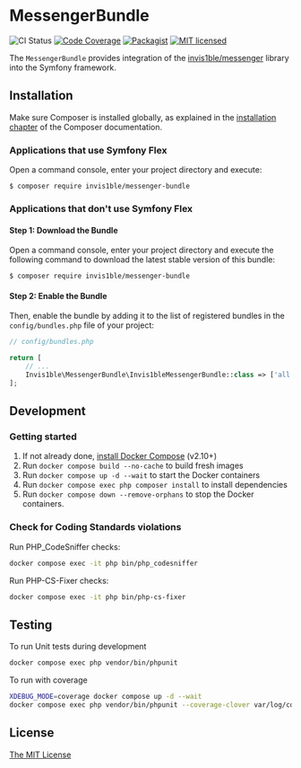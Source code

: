 MessengerBundle
==================

![CI Status](https://github.com/Invis1ble/messenger-bundle/actions/workflows/ci.yml/badge.svg?event=push)
[![Code Coverage](https://codecov.io/gh/Invis1ble/messenger-bundle/graph/badge.svg?token=K7S3BXER5K)](https://codecov.io/gh/Invis1ble/messenger-bundle)
[![Packagist](https://img.shields.io/packagist/v/Invis1ble/messenger-bundle.svg)](https://packagist.org/packages/Invis1ble/messenger-bundle)
[![MIT licensed](https://img.shields.io/badge/license-MIT-blue.svg)](./LICENSE)

The `MessengerBundle` provides integration of the [invis1ble/messenger](https://github.com/Invis1ble/messenger) library into the Symfony framework.


Installation
------------

Make sure Composer is installed globally, as explained in the
[installation chapter](https://getcomposer.org/doc/00-intro.md)
of the Composer documentation.

### Applications that use Symfony Flex

Open a command console, enter your project directory and execute:

```console
$ composer require invis1ble/messenger-bundle
```

### Applications that don't use Symfony Flex

#### Step 1: Download the Bundle

Open a command console, enter your project directory and execute the
following command to download the latest stable version of this bundle:

```console
$ composer require invis1ble/messenger-bundle
```

#### Step 2: Enable the Bundle

Then, enable the bundle by adding it to the list of registered bundles
in the `config/bundles.php` file of your project:

```php
// config/bundles.php

return [
    // ...
    Invis1ble\MessengerBundle\Invis1bleMessengerBundle::class => ['all' => true],
];
```


Development
-----------

### Getting started

1. If not already done, [install Docker Compose](https://docs.docker.com/compose/install/) (v2.10+)
2. Run `docker compose build --no-cache` to build fresh images
3. Run `docker compose up -d --wait` to start the Docker containers
4. Run `docker compose exec php composer install` to install dependencies
5. Run `docker compose down --remove-orphans` to stop the Docker containers.

### Check for Coding Standards violations

Run PHP_CodeSniffer checks:

```sh
docker compose exec -it php bin/php_codesniffer
```

Run PHP-CS-Fixer checks:

```sh
docker compose exec -it php bin/php-cs-fixer
```


Testing
-------

To run Unit tests during development

```sh
docker compose exec php vendor/bin/phpunit
```

To run with coverage

```sh
XDEBUG_MODE=coverage docker compose up -d --wait
docker compose exec php vendor/bin/phpunit --coverage-clover var/log/coverage-clover.xml
```


License
-------

[The MIT License](./LICENSE)
